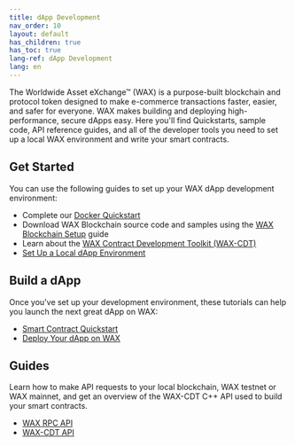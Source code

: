 ```yaml
---
title: dApp Development
nav_order: 10
layout: default
has_children: true
has_toc: true
lang-ref: dApp Development
lang: en
---
```

The Worldwide Asset eXchange™ (WAX) is a purpose-built blockchain and protocol token designed to make e-commerce transactions faster, easier, and safer for everyone. WAX makes building and deploying high-performance, secure dApps easy. Here you'll find Quickstarts, sample code, API reference guides, and all of the developer tools you need to set up a local WAX environment and write your smart contracts.
## Get Started

You can use the following guides to set up your WAX dApp development environment:

  * Complete our [Docker Quickstart](/en/dapp-development/docker-setup)
  * Download WAX Blockchain source code and samples using the [WAX Blockchain Setup](/en/dapp-development/wax-blockchain-setup) guide
  * Learn about the [WAX Contract Development Toolkit (WAX-CDT)](/en/dapp-development/wax-cdt)
  * [Set Up a Local dApp Environment](/en/dapp-development/setup-local-dapp-environment)

<span class="anchor" id="buildDapp"></span>
<h2>Build a dApp</h2>

Once you've set up your development environment, these tutorials can help you launch the next great dApp on WAX:

  * [Smart Contract Quickstart](/en/dapp-development/smart-contract-quickstart)
  * [Deploy Your dApp on WAX](/en/dapp-development/deploy-dapp-on-wax)

<span class="anchor" id="guides"></span>
<h2>Guides</h2>

Learn how to make API requests to your local blockchain, WAX testnet or WAX mainnet, and get an overview of the WAX-CDT C++ API used to build your smart contracts.

  * [WAX RPC API](/en/api-reference)
  * [WAX-CDT API](/en/api-reference/cdt_api)